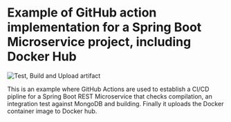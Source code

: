 # Example of GitHub action implementation for a Spring Boot Microservice project, including Docker Hub

![Test, Build and Upload artifact](https://github.com/miverboven/review-service-ex/workflows/Test,%20Build%20and%20Upload%20artifact/badge.svg)

This is an example where GitHub Actions are used to establish a CI/CD pipline for a Spring Boot REST Microservice that checks compilation, an integration test against MongoDB and building. Finally it uploads the Docker container image to Docker hub.  
